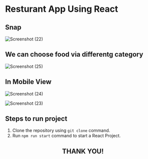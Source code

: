 # Resturant App Using React

## Snap


![Screenshot (22)](https://user-images.githubusercontent.com/107469214/221340891-c8141fbf-9b89-4d8d-b008-c21d390de996.png)

## We can choose food via differentg category


![Screenshot (25)](https://user-images.githubusercontent.com/107469214/221340845-af222b71-b5c1-4bb7-b1ea-ea4cdb252e4f.png)


## In Mobile View


![Screenshot (24)](https://user-images.githubusercontent.com/107469214/221340734-9dabd040-98f6-4b65-962c-9b199ca01fad.png)


![Screenshot (23)](https://user-images.githubusercontent.com/107469214/221340786-2ee5e083-b182-43a2-9198-0c6b791fcdd7.png)


## Steps to run project
1. Clone the repository using `git clone` command.
2. Run `npm run start` command to start a React Project.


<h2 align="center">THANK YOU!</h2>

